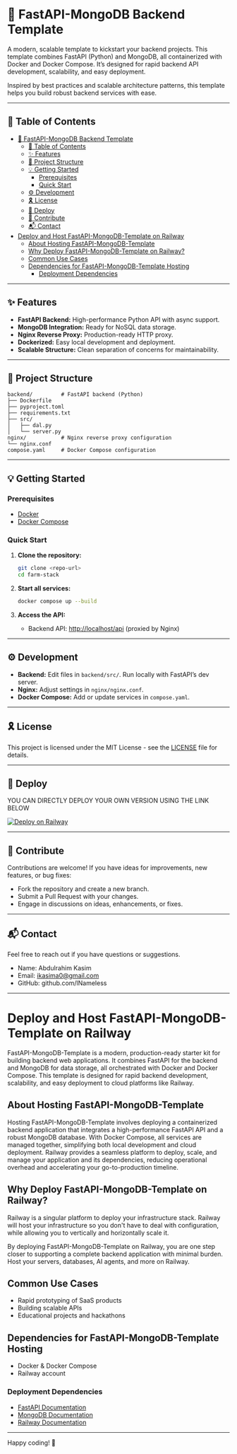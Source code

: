 
# 🚀 FastAPI-MongoDB Backend Template

A modern, scalable template to kickstart your backend projects. This template combines FastAPI (Python) and MongoDB, all containerized with Docker and Docker Compose. It’s designed for rapid backend API development, scalability, and easy deployment.

Inspired by best practices and scalable architecture patterns, this template helps you build robust backend services with ease.

---

## 📑 Table of Contents

- [🚀 FastAPI-MongoDB Backend Template](#-fastapi-mongodb-backend-template)
  - [📑 Table of Contents](#-table-of-contents)
  - [✨ Features](#-features)
  - [📁 Project Structure](#-project-structure)
  - [💡 Getting Started](#-getting-started)
    - [Prerequisites](#prerequisites)
    - [Quick Start](#quick-start)
  - [⚙️ Development](#️-development)
  - [🎗 License](#-license)
  - [🚀 Deploy](#-deploy)
  - [🤝 Contribute](#-contribute)
  - [📬 Contact](#-contact)
- [Deploy and Host FastAPI-MongoDB-Template on Railway](#deploy-and-host-fastapi-mongodb-template-on-railway)
  - [About Hosting FastAPI-MongoDB-Template](#about-hosting-fastapi-mongodb-template)
  - [Why Deploy FastAPI-MongoDB-Template on Railway?](#why-deploy-fastapi-mongodb-template-on-railway)
  - [Common Use Cases](#common-use-cases)
  - [Dependencies for FastAPI-MongoDB-Template Hosting](#dependencies-for-fastapi-mongodb-template-hosting)
    - [Deployment Dependencies](#deployment-dependencies)

---

## ✨ Features

- **FastAPI Backend:** High-performance Python API with async support.
- **MongoDB Integration:** Ready for NoSQL data storage.
- **Nginx Reverse Proxy:** Production-ready HTTP proxy.
- **Dockerized:** Easy local development and deployment.
- **Scalable Structure:** Clean separation of concerns for maintainability.

---

## 📁 Project Structure

```plaintext
backend/         # FastAPI backend (Python)
├── Dockerfile
├── pyproject.toml
├── requirements.txt
├── src/
│   ├── dal.py
│   └── server.py
nginx/           # Nginx reverse proxy configuration
└── nginx.conf
compose.yaml     # Docker Compose configuration
```

---

## 💡 Getting Started

### Prerequisites

- [Docker](https://www.docker.com/)
- [Docker Compose](https://docs.docker.com/compose/)

### Quick Start

1. **Clone the repository:**
   ```sh
   git clone <repo-url>
   cd farm-stack
   ```

2. **Start all services:**
   ```sh
   docker compose up --build
   ```

3. **Access the API:**
   - Backend API: [http://localhost/api](http://localhost/api) (proxied by Nginx)

---

## ⚙️ Development

- **Backend:** Edit files in `backend/src/`. Run locally with FastAPI’s dev server.
- **Nginx:** Adjust settings in `nginx/nginx.conf`.
- **Docker Compose:** Add or update services in `compose.yaml`.

---

## 🎗 License
This project is licensed under the MIT License - see the [LICENSE](LICENSE) file for details.

---

## 🚀 Deploy
YOU CAN DIRECTLY DEPLOY YOUR OWN VERSION USING THE LINK BELOW 

[![Deploy on Railway](https://railway.com/button.svg)](https://railway.com/deploy/Gh2dUD?referralCode=uBTGZq)

---

## 🤝 Contribute

Contributions are welcome! If you have ideas for improvements, new features, or bug fixes:

- Fork the repository and create a new branch.
- Submit a Pull Request with your changes.
- Engage in discussions on ideas, enhancements, or fixes.

---

## 📬 Contact

Feel free to reach out if you have questions or suggestions.

- Name: Abdulrahim Kasim
- Email: ikasima0@gmail.com
- GitHub: github.com/lNameless


---



# Deploy and Host FastAPI-MongoDB-Template on Railway

FastAPI-MongoDB-Template is a modern, production-ready starter kit for building backend web applications. It combines FastAPI for the backend and MongoDB for data storage, all orchestrated with Docker and Docker Compose. This template is designed for rapid backend development, scalability, and easy deployment to cloud platforms like Railway.

## About Hosting FastAPI-MongoDB-Template

Hosting FastAPI-MongoDB-Template involves deploying a containerized backend application that integrates a high-performance FastAPI API and a robust MongoDB database. With Docker Compose, all services are managed together, simplifying both local development and cloud deployment. Railway provides a seamless platform to deploy, scale, and manage your application and its dependencies, reducing operational overhead and accelerating your go-to-production timeline.

## Why Deploy FastAPI-MongoDB-Template on Railway?

<!-- Recommended: Keep this section as shown below -->
Railway is a singular platform to deploy your infrastructure stack. Railway will host your infrastructure so you don't have to deal with configuration, while allowing you to vertically and horizontally scale it.

By deploying FastAPI-MongoDB-Template on Railway, you are one step closer to supporting a complete backend application with minimal burden. Host your servers, databases, AI agents, and more on Railway.
<!-- End recommended section -->

## Common Use Cases

- Rapid prototyping of SaaS products
- Building scalable APIs
- Educational projects and hackathons

## Dependencies for FastAPI-MongoDB-Template Hosting

- Docker & Docker Compose
- Railway account

### Deployment Dependencies

- [FastAPI Documentation](https://fastapi.tiangolo.com/)
- [MongoDB Documentation](https://www.mongodb.com/docs/)
- [Railway Documentation](https://docs.railway.app/)

---

Happy coding! 🚀